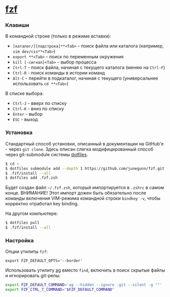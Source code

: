 # [fzf](https://github.com/junegunn/fzf)

### Клавиши

В командной строке (только в режиме вставки):
* `[каталог/][подстрока]**<Tab>` - поиск файла или каталога (например, `vim dev/css**<Tab>`)
* `export **<Tab>` - поиск по переменным окружения
* `kill [-сигнал]<Tab>` - выбор процесса
* `Ctrl-T` - поиск файла, начиная с текущего каталога (меняю на `Ctrl-F`)
* `Ctrl-R` - поиск команды в истории команд
* `Alt-C` - перейти в подкаталог, начиная с текущего (универсальнее использовать `cd **<Tab>`)

В списке выбора:
* `Ctrl-J` - вверх по списку
* `Ctrl-K` - вниз по списку
* `Enter` - выбор
* `ESC` - выход

### Установка

Стандартный способ установки, описанный в документации на GitHub'е - через `git clone`.
Здесь описан слегка модифицированный способ через git-submodule системы
[dotfiles](../dotfiles.md).

```bash
$ cd ~
$ dotfiles submodule add --depth 1 https://github.com/junegunn/fzf.git .fzf
$ .fzf/install --all
$ dotfiles add .fzf.zsh
```

Будет создан файл `~/.fzf.zsh`, который импортируется в `.zshrc` в самом конце.
ВНИМАНИЕ! Этот импорт дожен быть обязательно после команды включения VIM-режима
командной строки `bindkey -v`, чтобы корректно отработал key binding.

На другом компьютере:

```bash
$ dotfiles pull
$ .fzf/install --all
```

### Настройка

Опции утилиты `fzf`:

```
export FZF_DEFAULT_OPTS='--border'
```

Использовать утилиту [ag](https://github.com/ggreer/the_silver_searcher) вместо `find`,
включить в поиск скрытые файлы и игнорировать git-репы:

```bash
export FZF_DEFAULT_COMMAND='ag --hidden --ignore .git --silent -g ""'
export FZF_CTRL_T_COMMAND="$FZF_DEFAULT_COMMAND"
```
